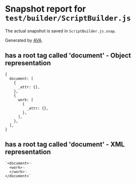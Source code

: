 # Snapshot report for `test/builder/ScriptBuilder.js`

The actual snapshot is saved in `ScriptBuilder.js.snap`.

Generated by [AVA](https://avajs.dev).

## has a root tag called 'document' - Object representation

    {
      document: [
        {
          _attr: {},
        },
        {
          work: [
            {
              _attr: {},
            },
          ],
        },
      ],
    }

## has a root tag called 'document' - XML representation

    `<document>␊
      <work>␊
      </work>␊
    </document>`
